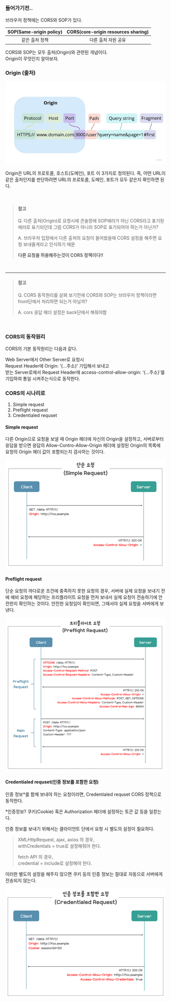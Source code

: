 ### 들어가기전..
브라우저 정책에는 CORS와 SOP가 있다.

|SOP(Same-origin policy)| CORS(core-origin resources sharing)|
| :-------------------: | :--------------------------------: |
| 같은 출처 정책        | 다른 출처 자원 공유 |


CORS와 SOP는 모두 출처(Origin)와 관련된 개념이다.  
Origin이 무엇인지 알아보자.

### Origin (출처)

![origin](/web/img/origin.jpeg)

Origin은 URL의 프로토콜, 호스트(도메인), 포트 이 3가지로 정의된다. 즉, 어떤 URL이 같은 출처인지를 판단하려면 URL의 프로토콜, 도메인, 포트가 모두 같은지 확인하면 된다.

<br>


> #### 참고 
> Q. 다른 출처(Origin)로 요청시에 콘솔창에 SOP에러가 아닌 CORS라고 표기된 에러로 표기되던데 그럼 CORS가 아니라 SOP로 표기되어야 하는거 아닌가?
> 
> A. 브라우저 입장에서 다른 출처의 요청이 들어왔을때 CORS 설정을 해주면 요청 보내줄게라고 인식하기 때문  
>
> **다른 요청을 허용해주는것이 CORS 정책이다!!**

<br>

---


>  #### 참고
> Q. CORS 동작원리를 살펴 보기전에 CORS와 SOP는 브라우저 정책이라면 front단에서 처리하면 되는거 아닐까?  
>
> A. cors 응답 헤더 설정은 back단에서 해줘야함

<br>



### CORS의 동작원리

CORS의 기본 동작원리는 다음과 같다.

Web Server에서 Other Server로 요청시   
Request Header에 Origin: ‘{...주소}’ 기입해서 보내고  
받는 Server로에서 Request Header에 access-control-allow-origin: ‘{...주소}’를 기입하여 통일 시켜주는식으로 동작한다.


### CORS의 시나리로
1. Simple request 
2. Preflight request
3. Credentialed requset

#### Simple request 
다른 Origin으로 요청을 보낼 때 Origin 헤더에 자신의 Origin을 설정하고, 서버로부터 응답을 받으면 응답의 Allow-Contro-Allow-Origin 헤더에 설정된 Origin의 목록에 요청의 Origin 헤더 값이 포함되는지 검사하는 것이다.

![origin](/web/img/simple%20requset.png)


#### Preflight request 
단순 요청의 까다로운 조건에 충족하지 못한 요청의 경우, 서버에 실제 요청을 보내기 전에 예비 요청에 해당하는 프리플라이트 요청을 먼저 보내서 실제 요청이 전송하기에 안전한지 확인하는 것이다.
안전한 요청임이 확인되면, 그때서야 실제 요청을 서버에게 보낸다.

![origin](/web/img/preflight%20request.png)



#### Credentialed requset(인증 정보를 포함한 요청)

인증 정보*를 함께 보내야 하는 요청이라면, Credentialed requset CORS 정책으로 동작한다.

*인증정보? 쿠키(Cookie) 혹은 Authorization 헤더에 설정하는 토큰 값 등을 일컫는다.

인증 정보를 보내기 위해서는 클라이언트 단에서 요청 시 별도의 설정이 필요하다.

> XMLHttpRequest, ajax, axios 의 경우,  
> withCredentials = true로 설정해줘야 한다.
>
> fetch API 의 경우,  
> credential = include로 설정해야 한다.

이러한 별도의 설정을 해주지 않으면 쿠키 등의 인증 정보는 절대로 자동으로 서버에게 전송되지 않는다.

![origin](/web/img/credentialed%20request.png)
